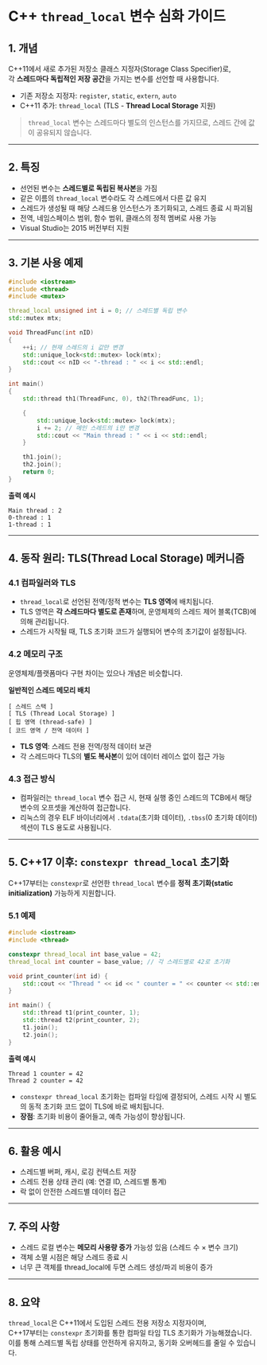 # C++ `thread_local` 변수 심화 가이드

## 1. 개념

C++11에서 새로 추가된 저장소 클래스 지정자(Storage Class Specifier)로,  
각 **스레드마다 독립적인 저장 공간**을 가지는 변수를 선언할 때 사용합니다.

- 기존 저장소 지정자: `register`, `static`, `extern`, `auto`
- C++11 추가: `thread_local` (TLS - **Thread Local Storage** 지원)

> `thread_local` 변수는 스레드마다 별도의 인스턴스를 가지므로, 스레드 간에 값이 공유되지 않습니다.

---

## 2. 특징

- 선언된 변수는 **스레드별로 독립된 복사본**을 가짐
- 같은 이름의 `thread_local` 변수라도 각 스레드에서 다른 값 유지
- 스레드가 생성될 때 해당 스레드용 인스턴스가 초기화되고, 스레드 종료 시 파괴됨
- 전역, 네임스페이스 범위, 함수 범위, 클래스의 정적 멤버로 사용 가능
- Visual Studio는 2015 버전부터 지원

---

## 3. 기본 사용 예제

```cpp
#include <iostream>
#include <thread>
#include <mutex>

thread_local unsigned int i = 0; // 스레드별 독립 변수
std::mutex mtx;

void ThreadFunc(int nID)
{
    ++i; // 현재 스레드의 i 값만 변경
    std::unique_lock<std::mutex> lock(mtx);
    std::cout << nID << "-thread : " << i << std::endl;
}

int main()
{
    std::thread th1(ThreadFunc, 0), th2(ThreadFunc, 1);

    {
        std::unique_lock<std::mutex> lock(mtx);
        i += 2; // 메인 스레드의 i만 변경
        std::cout << "Main thread : " << i << std::endl;
    }

    th1.join();
    th2.join();
    return 0;
}
```

**출력 예시**
```
Main thread : 2
0-thread : 1
1-thread : 1
```

---

## 4. 동작 원리: TLS(Thread Local Storage) 메커니즘

### 4.1 컴파일러와 TLS
- `thread_local`로 선언된 전역/정적 변수는 **TLS 영역**에 배치됩니다.
- TLS 영역은 **각 스레드마다 별도로 존재**하며, 운영체제의 스레드 제어 블록(TCB)에 의해 관리됩니다.
- 스레드가 시작될 때, TLS 초기화 코드가 실행되어 변수의 초기값이 설정됩니다.

### 4.2 메모리 구조
운영체제/플랫폼마다 구현 차이는 있으나 개념은 비슷합니다.

**일반적인 스레드 메모리 배치**
```
[ 스레드 스택 ]
[ TLS (Thread Local Storage) ]
[ 힙 영역 (thread-safe) ]
[ 코드 영역 / 전역 데이터 ]
```

- **TLS 영역**: 스레드 전용 전역/정적 데이터 보관
- 각 스레드마다 TLS의 **별도 복사본**이 있어 데이터 레이스 없이 접근 가능

### 4.3 접근 방식
- 컴파일러는 `thread_local` 변수 접근 시, 현재 실행 중인 스레드의 TCB에서 해당 변수의 오프셋을 계산하여 접근합니다.
- 리눅스의 경우 ELF 바이너리에서 `.tdata`(초기화 데이터), `.tbss`(0 초기화 데이터) 섹션이 TLS 용도로 사용됩니다.

---

## 5. C++17 이후: `constexpr thread_local` 초기화

C++17부터는 `constexpr`로 선언한 `thread_local` 변수를 **정적 초기화(static initialization)** 가능하게 지원합니다.

### 5.1 예제
```cpp
#include <iostream>
#include <thread>

constexpr thread_local int base_value = 42;
thread_local int counter = base_value; // 각 스레드별로 42로 초기화

void print_counter(int id) {
    std::cout << "Thread " << id << " counter = " << counter << std::endl;
}

int main() {
    std::thread t1(print_counter, 1);
    std::thread t2(print_counter, 2);
    t1.join();
    t2.join();
}
```

**출력 예시**
```
Thread 1 counter = 42
Thread 2 counter = 42
```

- `constexpr thread_local` 초기화는 컴파일 타임에 결정되어, 스레드 시작 시 별도의 동적 초기화 코드 없이 TLS에 바로 배치됩니다.
- **장점**: 초기화 비용이 줄어들고, 예측 가능성이 향상됩니다.

---

## 6. 활용 예시

- 스레드별 버퍼, 캐시, 로깅 컨텍스트 저장
- 스레드 전용 상태 관리 (예: 연결 ID, 스레드별 통계)
- 락 없이 안전한 스레드별 데이터 접근

---

## 7. 주의 사항

- 스레드 로컬 변수는 **메모리 사용량 증가** 가능성 있음 (스레드 수 × 변수 크기)
- 객체 소멸 시점은 해당 스레드 종료 시
- 너무 큰 객체를 thread_local에 두면 스레드 생성/파괴 비용이 증가

---

## 8. 요약

`thread_local`은 C++11에서 도입된 스레드 전용 저장소 지정자이며,  
C++17부터는 `constexpr` 초기화를 통한 컴파일 타임 TLS 초기화가 가능해졌습니다.  
이를 통해 스레드별 독립 상태를 안전하게 유지하고, 동기화 오버헤드를 줄일 수 있습니다.
